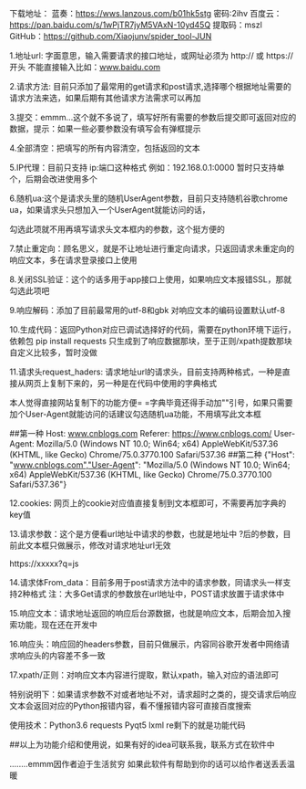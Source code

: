 下载地址：
蓝奏：https://wws.lanzous.com/b01hk5stg  密码:2ihv
百度云：https://pan.baidu.com/s/1wPjTR7jyM5VAxN-10yd45Q 提取码：mszl
GitHub：https://github.com/Xiaojunv/spider_tool-JUN
 

1.地址url: 字面意思，输入需要请求的接口地址，或网址必须为 http:// 或 https:// 开头 不能直接输入比如：www.baidu.com

 

2.请求方法: 目前只添加了最常用的get请求和post请求,选择哪个根据地址需要的请求方法来选，如果后期有其他请求方法需求可以再加

 

3.提交：emmm...这个就不多说了，填写好所有需要的参数后提交即可返回对应的数据，提示：如果一些必要参数没有填写会有弹框提示

 

4.全部清空：把填写的所有内容清空，包括返回的文本

 

5.IP代理：目前只支持 ip:端口这种格式 例如：192.168.0.1:0000  暂时只支持单个，后期会改进使用多个

 

6.随机ua:这个是请求头里的随机UserAgent参数，目前只支持随机谷歌chrome ua，如果请求头只想加入一个UserAgent就能访问的话，

勾选此项就不用再填写请求头文本框内的参数，这个挺方便的

7.禁止重定向：顾名思义，就是不让地址进行重定向请求，只返回请求未重定向的响应文本，多在请求登录接口上使用

8.关闭SSL验证：这个的话多用于app接口上使用，如果响应文本报错SSL，那就勾选此项吧

9.响应解码：添加了目前最常用的utf-8和gbk 对响应文本的编码设置默认utf-8

10.生成代码：返回Python对应已调试选择好的代码，需要在python环境下运行，依赖包   pip install requests    只生成到了响应数据那块，至于正则/xpath提数那块自定义比较多，暂时没做

 

 

 11.请求头request_haders: 请求地址url的请求头，目前支持两种格式，一种是直接从网页上复制下来的，另一种是在代码中使用的字典格式

本人觉得直接网站复制下的功能方便= =字典毕竟还得手动加""引号，如果只需要加个User-Agent就能访问的话建议勾选随机ua功能，不用填写此文本框

 

##第一种
Host: www.cnblogs.com
Referer: https://www.cnblogs.com/
User-Agent: Mozilla/5.0 (Windows NT 10.0; Win64; x64) AppleWebKit/537.36 (KHTML, like Gecko) Chrome/75.0.3770.100 Safari/537.36
##第二种
{"Host": "www.cnblogs.com","User-Agent": "Mozilla/5.0 (Windows NT 10.0; Win64; x64) AppleWebKit/537.36 (KHTML, like Gecko) Chrome/75.0.3770.100 Safari/537.36"}
 

12.cookies: 网页上的cookie对应值直接复制到文本框即可，不需要再加字典的key值

13.请求参数：这个是方便看url地址中请求的参数，也就是地址中 ?后的参数，目前此文本框只做展示，修改对请求地址url无效

 

https://xxxxx?q=js
 

14.请求体From_data：目前多用于post请求方法中的请求参数，同请求头一样支持2种格式    注：大多Get请求的参数放在url地址中，POST请求放置于请求体中

 

15.响应文本：请求地址返回的响应后台源数据，也就是响应文本，后期会加入搜索功能，现在还在开发中

16.响应头：响应回的headers参数，目前只做展示，内容同谷歌开发者中网络请求响应头的内容差不多一致

17.xpath/正则：对响应文本内容进行提取，默认xpath，输入对应的语法即可

 

特别说明下：如果请求参数不对或者地址不对，请求超时之类的，提交请求后响应文本会返回对应的Python报错内容，看不懂报错内容可直接百度搜索

使用技术：Python3.6    requests   Pyqt5  lxml  re剩下的就是功能代码

 

##以上为功能介绍和使用说，如果有好的idea可联系我，联系方式在软件中

........emmm因作者迫于生活贫穷 如果此软件有帮助到你的话可以给作者送丢丢温暖

